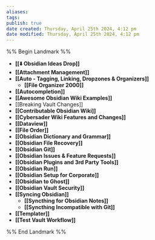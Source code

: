 ```yaml
---
aliases: 
tags: 
publish: true
date created: Thursday, April 25th 2024, 4:12 pm
date modified: Thursday, April 25th 2024, 4:12 pm
---
```

%% Begin Landmark %%
- **[[⬇️ Obsidian Ideas Drop]]**
- **[[Attachment Management]]**
- **[[Auto - Tagging, Linking, Dropzones & Organizers]]**
	- **[[File Organizer 2000]]**
- **[[Autocompletion]]**
- **[[Awesome Obsidian Wiki Examples]]**
- [[Breaking Vault Changes]]
- **[[Contributable Obsidian Wiki]]**
- **[[Cybersader Wiki Features and Changes]]**
- **[[Dataview]]**
- **[[File Order]]**
- **[[Obsidian Dictionary and Grammar]]**
- **[[Obsidian File Recovery]]**
- **[[Obsidian Git]]**
- **[[Obsidian Issues & Feature Requests]]**
- **[[Obsidian Plugins and 3rd Party Tools]]**
- **[[Obsidian Run]]**
- **[[Obsidian Setup for Corporate]]**
- **[[Obsidian to Ghost]]**
- **[[Obsidian Vault Security]]**
- **[[Syncing Obsidian]]**
	- **[[Syncthing for Obsidian Notes]]**
	- **[[Syncthing Incompatible with Git]]**
- **[[Templater]]**
- **[[Test Vault Workflow]]**

%% End Landmark %%
